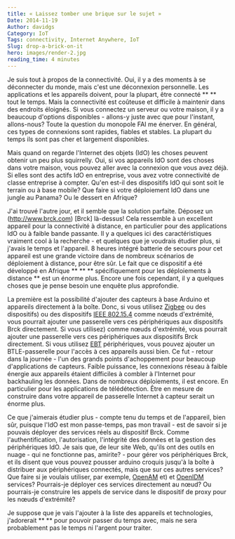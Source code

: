 ```yaml
---
title: « Laissez tomber une brique sur le sujet »
Date: 2014-11-19
Author: davidgs
Category: IoT
Tags: connectivity, Internet Anywhere, IoT
Slug: drop-a-brick-on-it
hero: images/render-2.jpg
reading_time: 4 minutes
---
```



Je suis tout à propos de la connectivité. Oui, il y a des moments à se déconnecter du monde, mais c'est une déconnexion personnelle. Les applications et les appareils doivent, pour la plupart, être connecté ** ** tout le temps. Mais la connectivité est coûteuse et difficile à maintenir dans des endroits éloignés. Si vous connectez un serveur ou votre maison, il y a beaucoup d'options disponibles - allons-y juste avec que pour l'instant, allons-nous? Toute la question du monopole FAI me énerver. En général, ces types de connexions sont rapides, fiables et stables. La plupart du temps ils sont pas cher et largement disponibles.

Mais quand on regarde l'Internet des objets (IdO) les choses peuvent obtenir un peu plus squirrelly. Oui, si vos appareils IdO sont des choses dans votre maison, vous pouvez aller avec la connexion que vous avez déjà. Si elles sont des actifs IdO en entreprise, vous avez votre connectivité de classe entreprise à compter. Qu'en est-il des dispositifs IdO qui sont soit le terrain ou à base mobile? Que faire si votre déploiement IdO dans une jungle au Panama? Ou le dessert en Afrique?

J'ai trouvé l'autre jour, et il semble que la solution parfaite. Déposez un (http://www.brck.com) [Brck] là-dessus! Cela ressemble à un excellent appareil pour la connectivité à distance, en particulier pour des applications IdO ou à faible bande passante. Il y a quelques ici des caractéristiques vraiment cool à la recherche - et quelques que je voudrais étudier plus, si j'avais le temps et l'appareil. 8 heures intégré batterie de secours pour cet appareil est une grande victoire dans de nombreux scénarios de déploiement à distance, pour être sûr. Le fait que ce dispositif a été développé en Afrique ** ** ** spécifiquement pour les déploiements à distance ** est un énorme plus. Encore une fois cependant, il y a quelques choses que je pense besoin une enquête plus approfondie.

La première est la possibilité d'ajouter des capteurs à base Arduino et appareils directement à la boîte. Donc, si vous utilisez [Zigbee](http://zigbee.org) ou des dispositifs) ou des dispositifs [IEEE 802.15.4](http://en.wikipedia.org/wiki/IEEE_802.15.4) comme nœuds d'extrémité, vous pourrait ajouter une passerelle vers ces périphériques aux dispositifs Brck directement. Si vous utilisez) comme nœuds d'extrémité, vous pourrait ajouter une passerelle vers ces périphériques aux dispositifs Brck directement. Si vous utilisez [EBT](http://www.bluetooth.com/Pages/low-energy-tech-info.aspx) périphériques, vous pouvez ajouter un BTLE-passerelle pour l'accès à ces appareils aussi bien. Ce fut - retour dans la journée - l'un des grands points d'achoppement pour beaucoup d'applications de capteurs. Faible puissance, les connexions réseau à faible énergie aux appareils étaient difficiles à combler à l'Internet pour backhauling les données. Dans de nombreux déploiements, il est encore. En particulier pour les applications de télédétection. Être en mesure de construire dans votre appareil de passerelle Internet à capteur serait un énorme plus.

Ce que j'aimerais étudier plus - compte tenu du temps et de l'appareil, bien sûr, puisque l'IdO est mon passe-temps, pas mon travail - est de savoir si je pouvais déployer des services réels au dispositif Brck. Comme l'authentification, l'autorisation, l'intégrité des données et la gestion des périphériques IdO. Je sais que, de leur site Web, qu'ils ont des outils en nuage - qui ne fonctionne pas, amirite? - pour gérer vos périphériques Brck, et ils disent que vous pouvez pousser arduino croquis jusqu'à la boîte à distribuer aux périphériques connectés, mais que sur ces autres services? Que faire si je voulais utiliser, par exemple, [OpenAM](https://forgerock.org/openam/) et) et [OpenIDM](https://forgerock.org/openidm/) services? Pourrais-je déployer ces services directement au nœud? Ou pourrais-je construire les appels de service dans le dispositif de proxy pour les nœuds d'extrémité?

Je suppose que je vais l'ajouter à la liste des appareils et technologies, j'adorerait ** ** pour pouvoir passer du temps avec, mais ne sera probablement pas le temps ni l'argent pour traiter.<sigh>
